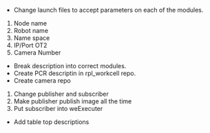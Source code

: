 - Change launch files to accept parameters on each of the modules. 
1) Node name
2) Robot name
3) Name space
4) IP/Port OT2
5) Camera Number

- Break description into correct modules.
- Create PCR descriptin in rpl_workcell repo.
- Create camera repo 
1) Change publisher and subscriber
2) Make publisher publish image all the time 
2) Put subscriber into weExecuter

- Add table top descriptions
